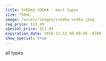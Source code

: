 ```yaml
---
title: SVEDKA VODKA - most types
size: 750mL
image: /assets/images/svedka-vodka.jpeg
reg_price: $13.99
special_price: $11.49
expiration_date: 2018-11-13 00:00:00 -0700
show_special: true
---
```


all types